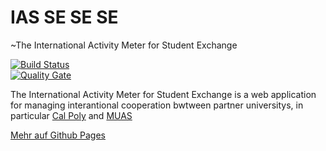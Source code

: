 # IAS SE SE SE

~The International Activity Meter for Student Exchange

[![Build Status](https://travis-ci.org/sweIhm/sweiproject-tg3b-3.svg?branch=master)](https://travis-ci.org/sweIhm/sweiproject-tg3b-3")  
[![Quality Gate](https://sonarcloud.io/api/badges/gate?key=org.springframework:activity-meter_tg3b-3)](https://sonarcloud.io/dashboard/index/org.springframework:activity-meter_tg3b-3)

The International Activity Meter for Student Exchange is a web application for managing interantional cooperation bwtween partner universitys, in particular [Cal Poly](https://calpoly.edu) and [MUAS](https://hm.edu) 

[Mehr auf Github Pages](https://sweihm.github.io/sweiproject-example/)
